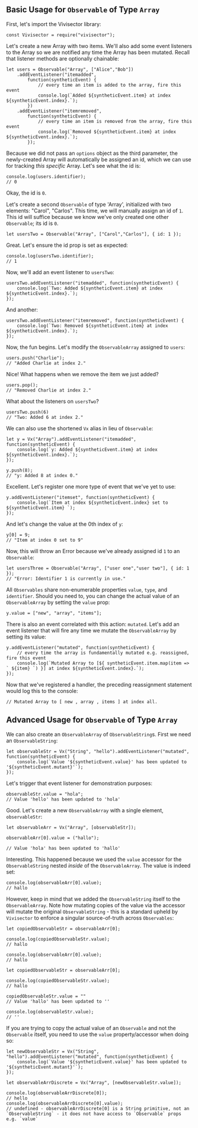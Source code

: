 ## Basic Usage for `Observable` of Type `Array`

First, let's import the Vivisector library:
```
const Vivisector = require("vivisector");
```

Let's create a new Array with two items. We'll also add some event listeners to the Array so we are notified any time the Array has been mutated. Recall that listener methods are optionally chainable:
```
let users = Observable("Array", ["Alice","Bob"])
    .addEventListener("itemadded", 
        function(syntheticEvent) {
            // every time an item is added to the array, fire this event
            console.log(`Added ${syntheticEvent.item} at index ${syntheticEvent.index}.`);
        })
    .addEventListener("itemremoved", 
        function(syntheticEvent) {
            // every time an item is removed from the array, fire this event
            console.log(`Removed ${syntheticEvent.item} at index ${syntheticEvent.index}.`);
        });
```

Because we did not pass an `options` object as the third parameter, the newly-created Array will automatically be assigned an id, which we can use for tracking *this specific* Array. Let's see what the id is:

```
console.log(users.identifier);
// 0
```
Okay, the id is `0`.

Let's create a second `Observable` of type 'Array', initialized with two elements: "Carol", "Carlos". This time, we will manually assign an id of `1`. This id will suffice because we know we've only created one other `Observable`; its id is `0`.

```
let usersTwo = Observable("Array", ["Carol","Carlos"], { id: 1 });
```
Great. Let's ensure the id prop is set as expected:
```
console.log(usersTwo.identifier);
// 1
```
Now, we'll add an event listener to `usersTwo`:
```
usersTwo.addEventListener("itemadded", function(syntheticEvent) {
    console.log(`Two: Added ${syntheticEvent.item} at index ${syntheticEvent.index}.`);
});
```

And another:
```
usersTwo.addEventListener("itemremoved", function(syntheticEvent) {
    console.log(`Two: Removed ${syntheticEvent.item} at index ${syntheticEvent.index}.`);
});
```

Now, the fun begins. Let's modify the `ObservableArray` assigned to `users`:

```
users.push("Charlie");
// "Added Charlie at index 2."
```
Nice! What happens when we remove the item we just added? 
```
users.pop();
// "Removed Charlie at index 2."
```
What about the listeners on `usersTwo`?
```
usersTwo.push(6)
// "Two: Added 6 at index 2."
```

We can also use the shortened `Vx` alias in lieu of `Observable`:
```
let y = Vx("Array").addEventListener("itemadded", function(syntheticEvent) {
    console.log(`y: Added ${syntheticEvent.item} at index ${syntheticEvent.index}.`);
});

y.push(8);
// "y: Added 8 at index 0."
```

Excellent. Let's register one more type of event that we've yet to use:
```
y.addEventListener("itemset", function(syntheticEvent) {
    console.log(`Item at index ${syntheticEvent.index} set to ${syntheticEvent.item} `);
});
```
And let's change the value at the 0th index of `y`:
```
y[0] = 9;
// "Item at index 0 set to 9"
```

Now, this will throw an Error because we've already assigned id `1` to an `Observable`:
```
let usersThree = Observable("Array", ["user one","user two"], { id: 1 });
// "Error: Identifier 1 is currently in use."
```

All `Observables` share non-enumerable properties `value`, `type`, and `identifier`. Should you need to, you can change the actual value of an `ObservableArray` by setting the `value` prop:

```
y.value = ["new", "array", "items"];
```

There is also an event correlated with this action: `mutated`. Let's add an event listener that will fire any time we mutate the `ObservableArray` by setting its value:

```
y.addEventListener("mutated", function(syntheticEvent) {
    // every time the array is fundamentally mutated e.g. reassigned, fire this event
    console.log(`Mutated Array to [${ syntheticEvent.item.map(item => ` ${item} `) }] at index ${syntheticEvent.index}.`);
});
```

Now that we've registered a handler, the preceding reassignment statement would log this to the console:
```
// Mutated Array to [ new , array , items ] at index all.
```

## Advanced Usage for `Observable` of Type `Array`

We can also create an `ObservableArray` of `ObservableString`s. First we need an `ObservableString`:

```
let observableStr = Vx("String", "hello").addEventListener("mutated", function(syntheticEvent) {
    console.log(`Value '${syntheticEvent.value}' has been updated to '${syntheticEvent.mutant}'`);
});
```

Let's trigger that event listener for demonstration purposes:

```
observableStr.value = "hola";
// Value 'hello' has been updated to 'hola'
```

Good. Let's create a new `ObservableArray` with a single element, `observableStr`:

```
let observableArr = Vx("Array", [observableStr]);

observableArr[0].value = ("hallo");

// Value 'hola' has been updated to 'hallo'
```

Interesting. This happened because we used the `value` accessor for the `ObservableString` nested *inside* of the `ObservableArray`. The value is indeed set:
```
console.log(observableArr[0].value);
// hallo
```

However, keep in mind that we added the `ObservableString` itself to the `ObservableArray`. Note how mutating copies of the value via the accessor will mutate the original `ObservableString` - this is a standard upheld by `Vivisector` to enforce a singular source-of-truth across `Observables`:

```
let copiedObservableStr = observableArr[0];

console.log(copiedObservableStr.value);
// hallo

console.log(observableArr[0].value);
// hallo

let copiedObservableStr = observableArr[0];

console.log(copiedObservableStr.value);
// hallo

copiedObservableStr.value = "" 
// Value 'hallo' has been updated to ''

console.log(observableStr.value);
// ''
```

If you are trying to copy the actual value of an `Observable` and not the `Observable` itself, you need to use the `value` property/accessor when doing so:

```
let newObservableStr = Vx("String", "hello").addEventListener("mutated", function(syntheticEvent) {
    console.log(`Value '${syntheticEvent.value}' has been updated to '${syntheticEvent.mutant}'`);
});

let observableArrDiscrete = Vx("Array", [newObservableStr.value]);

console.log(observableArrDiscrete[0]);
// hello
console.log(observableArrDiscrete[0].value);
// undefined - observableArrDiscrete[0] is a String primitive, not an `ObservableString` - it does not have access to `Observable` props e.g. `value`
```

